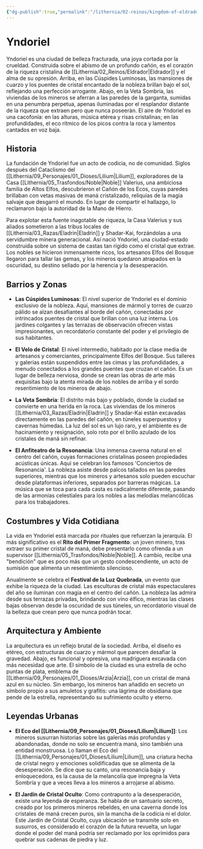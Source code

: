 ```yaml
---
{"dg-publish":true,"permalink":"/lithernia/02-reinos/kingdom-of-eldrador/yndoriel/","title":"Yndoriel","tags":["lithernia","ciudad","Eldrador"]}
---
```


# Yndoriel

Yndoriel es una ciudad de belleza fracturada, una joya cortada por la crueldad. Construida sobre el abismo de un profundo cañón, es el corazón de la riqueza cristalina de [[Lithernia/02_Reinos/Eldrador\|Eldrador]] y el alma de su opresión. Arriba, en las Cúspides Luminosas, las mansiones de cuarzo y los puentes de cristal encantado de la nobleza brillan bajo el sol, reflejando una perfección arrogante. Abajo, en la Veta Sombría, las viviendas de los mineros se aferran a las paredes de la garganta, sumidas en una penumbra perpetua, apenas iluminadas por el resplandor distante de la riqueza que extraen pero que nunca poseerán. El aire de Yndoriel es una cacofonía: en las alturas, música etérea y risas cristalinas; en las profundidades, el eco rítmico de los picos contra la roca y lamentos cantados en voz baja.

## Historia

La fundación de Yndoriel fue un acto de codicia, no de comunidad. Siglos después del Cataclismo del [[Lithernia/09_Personajes/01_Dioses/Lilium\|Lilium]], exploradores de la Casa [[Lithernia/05_Trasfondos/Noble\|Noble]] Valerius, una ambiciosa familia de Altos Elfos, descubrieron el Cañón de los Ecos, cuyas paredes brillaban con vetas masivas de maná cristalizado, reliquias de la magia salvaje que desgarró el mundo. En lugar de compartir el hallazgo, lo reclamaron bajo la autoridad de la Mano de Hierro.

Para explotar esta fuente inagotable de riqueza, la Casa Valerius y sus aliados sometieron a las tribus locales de [[Lithernia/03_Razas/Eladrin\|Eladrin]] y Shadar-Kai, forzándolas a una servidumbre minera generacional. Así nació Yndoriel, una ciudad-estado construida sobre un sistema de castas tan rígido como el cristal que extrae. Los nobles se hicieron inmensamente ricos, los artesanos Elfos del Bosque llegaron para tallar las gemas, y los mineros quedaron atrapados en la oscuridad, su destino sellado por la herencia y la desesperación.

## Barrios y Zonas

- **Las Cúspides Luminosas**: El nivel superior de Yndoriel es el dominio exclusivo de la nobleza. Aquí, mansiones de mármol y torres de cuarzo pálido se alzan desafiantes al borde del cañón, conectadas por intrincados puentes de cristal que brillan con una luz interna. Los jardines colgantes y las terrazas de observación ofrecen vistas impresionantes, un recordatorio constante del poder y el privilegio de sus habitantes.

- **El Velo de Cristal**: El nivel intermedio, habitado por la clase media de artesanos y comerciantes, principalmente Elfos del Bosque. Sus talleres y galerías están suspendidos entre las cimas y las profundidades, a menudo conectados a los grandes puentes que cruzan el cañón. Es un lugar de belleza nerviosa, donde se crean las obras de arte más exquisitas bajo la atenta mirada de los nobles de arriba y el sordo resentimiento de los mineros de abajo.

- **La Veta Sombría**: El distrito más bajo y poblado, donde la ciudad se convierte en una herida en la roca. Las viviendas de los mineros [[Lithernia/03_Razas/Eladrin\|Eladrin]] y Shadar-Kai están excavadas directamente en las paredes del cañón, en túneles superpuestos y cavernas húmedas. La luz del sol es un lujo raro, y el ambiente es de hacinamiento y resignación, solo roto por el brillo azulado de los cristales de maná sin refinar.

- **El Anfiteatro de la Resonancia**: Una inmensa caverna natural en el centro del cañón, cuyas formaciones cristalinas poseen propiedades acústicas únicas. Aquí se celebran los famosos 'Conciertos de Resonancia'. La nobleza asiste desde palcos tallados en las paredes superiores, mientras que los mineros y artesanos solo pueden escuchar desde plataformas inferiores, separados por barreras mágicas. La música que se toca para cada casta es radicalmente diferente, pasando de las armonías celestiales para los nobles a las melodías melancólicas para los trabajadores.

## Costumbres y Vida Cotidiana

La vida en Yndoriel está marcada por rituales que refuerzan la jerarquía. El más significativo es el **Rito del Primer Fragmento**: un joven minero, tras extraer su primer cristal de maná, debe presentarlo como ofrenda a un supervisor [[Lithernia/05_Trasfondos/Noble\|Noble]]. A cambio, recibe una "bendición" que es poco más que un gesto condescendiente, un acto de sumisión que alimenta un resentimiento silencioso.

Anualmente se celebra el **Festival de la Luz Quebrada**, un evento que exhibe la riqueza de la ciudad. Las esculturas de cristal más espectaculares del año se iluminan con magia en el centro del cañón. La nobleza las admira desde sus terrazas privadas, brindando con vino élfico, mientras las clases bajas observan desde la oscuridad de sus túneles, un recordatorio visual de la belleza que crean pero que nunca podrán tocar.

## Arquitectura y Ambiente

La arquitectura es un reflejo brutal de la sociedad. Arriba, el diseño es etéreo, con estructuras de cuarzo y mármol que parecen desafiar la gravedad. Abajo, es funcional y opresiva, una madriguera excavada con más necesidad que arte. El símbolo de la ciudad es una estrella de ocho puntas de plata, emblema de [[Lithernia/09_Personajes/01_Dioses/Arzia\|Arzia]], con un cristal de maná azul en su núcleo. Sin embargo, los mineros han añadido en secreto un símbolo propio a sus amuletos y grafitis: una lágrima de obsidiana que pende de la estrella, representando su sufrimiento oculto y eterno.

## Leyendas Urbanas

- **El Eco del [[Lithernia/09_Personajes/01_Dioses/Lilium\|Lilium]]**: Los mineros susurran historias sobre las galerías más profundas y abandonadas, donde no solo se encuentra maná, sino también una entidad monstruosa. Lo llaman el Eco del [[Lithernia/09_Personajes/01_Dioses/Lilium\|Lilium]], una criatura hecha de cristal negro y emociones solidificadas que se alimenta de la desesperación. Se dice que su canto, una resonancia baja y enloquecedora, es la causa de la melancolía que impregna la Veta Sombría y que a veces lleva a los mineros a arrojarse al abismo.

- **El Jardín de Cristal Oculto**: Como contrapunto a la desesperación, existe una leyenda de esperanza. Se habla de un santuario secreto, creado por los primeros mineros rebeldes, en una caverna donde los cristales de maná crecen puros, sin la mancha de la codicia ni el dolor. Este Jardín de Cristal Oculto, cuya ubicación se transmite solo en susurros, es considerado el corazón de la futura revuelta, un lugar donde el poder del maná podría ser reclamado por los oprimidos para quebrar sus cadenas de piedra y luz.